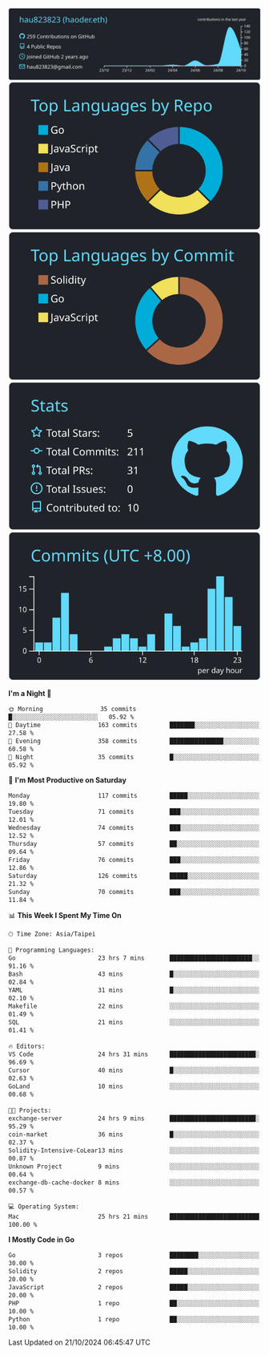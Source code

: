 [![](https://raw.githubusercontent.com/hau823823/hau823823/master/profile-summary-card-output/react/0-profile-details.svg)](https://github.com/vn7n24fzkq/github-profile-summary-cards)
[![](https://raw.githubusercontent.com/hau823823/hau823823/master/profile-summary-card-output/react/1-repos-per-language.svg)](https://github.com/vn7n24fzkq/github-profile-summary-cards) [![](https://raw.githubusercontent.com/hau823823/hau823823/master/profile-summary-card-output/react/2-most-commit-language.svg)](https://github.com/vn7n24fzkq/github-profile-summary-cards)
[![](https://raw.githubusercontent.com/hau823823/hau823823/master/profile-summary-card-output/react/3-stats.svg)](https://github.com/vn7n24fzkq/github-profile-summary-cards) [![](https://raw.githubusercontent.com/hau823823/hau823823/master/profile-summary-card-output/react/4-productive-time.svg)](https://github.com/vn7n24fzkq/github-profile-summary-cards)

<!--START_SECTION:waka-->
**I'm a Night 🦉** 

```text
🌞 Morning                35 commits          █░░░░░░░░░░░░░░░░░░░░░░░░   05.92 % 
🌆 Daytime                163 commits         ███████░░░░░░░░░░░░░░░░░░   27.58 % 
🌃 Evening                358 commits         ███████████████░░░░░░░░░░   60.58 % 
🌙 Night                  35 commits          █░░░░░░░░░░░░░░░░░░░░░░░░   05.92 % 
```
📅 **I'm Most Productive on Saturday** 

```text
Monday                   117 commits         █████░░░░░░░░░░░░░░░░░░░░   19.80 % 
Tuesday                  71 commits          ███░░░░░░░░░░░░░░░░░░░░░░   12.01 % 
Wednesday                74 commits          ███░░░░░░░░░░░░░░░░░░░░░░   12.52 % 
Thursday                 57 commits          ██░░░░░░░░░░░░░░░░░░░░░░░   09.64 % 
Friday                   76 commits          ███░░░░░░░░░░░░░░░░░░░░░░   12.86 % 
Saturday                 126 commits         █████░░░░░░░░░░░░░░░░░░░░   21.32 % 
Sunday                   70 commits          ███░░░░░░░░░░░░░░░░░░░░░░   11.84 % 
```


📊 **This Week I Spent My Time On** 

```text
🕑︎ Time Zone: Asia/Taipei

💬 Programming Languages: 
Go                       23 hrs 7 mins       ███████████████████████░░   91.16 % 
Bash                     43 mins             █░░░░░░░░░░░░░░░░░░░░░░░░   02.84 % 
YAML                     31 mins             █░░░░░░░░░░░░░░░░░░░░░░░░   02.10 % 
Makefile                 22 mins             ░░░░░░░░░░░░░░░░░░░░░░░░░   01.49 % 
SQL                      21 mins             ░░░░░░░░░░░░░░░░░░░░░░░░░   01.41 % 

🔥 Editors: 
VS Code                  24 hrs 31 mins      ████████████████████████░   96.69 % 
Cursor                   40 mins             █░░░░░░░░░░░░░░░░░░░░░░░░   02.63 % 
GoLand                   10 mins             ░░░░░░░░░░░░░░░░░░░░░░░░░   00.68 % 

🐱‍💻 Projects: 
exchange-server          24 hrs 9 mins       ████████████████████████░   95.29 % 
coin-market              36 mins             █░░░░░░░░░░░░░░░░░░░░░░░░   02.37 % 
Solidity-Intensive-CoLear13 mins             ░░░░░░░░░░░░░░░░░░░░░░░░░   00.87 % 
Unknown Project          9 mins              ░░░░░░░░░░░░░░░░░░░░░░░░░   00.64 % 
exchange-db-cache-docker 8 mins              ░░░░░░░░░░░░░░░░░░░░░░░░░   00.57 % 

💻 Operating System: 
Mac                      25 hrs 21 mins      █████████████████████████   100.00 % 
```

**I Mostly Code in Go** 

```text
Go                       3 repos             ████████░░░░░░░░░░░░░░░░░   30.00 % 
Solidity                 2 repos             █████░░░░░░░░░░░░░░░░░░░░   20.00 % 
JavaScript               2 repos             █████░░░░░░░░░░░░░░░░░░░░   20.00 % 
PHP                      1 repo              ██░░░░░░░░░░░░░░░░░░░░░░░   10.00 % 
Python                   1 repo              ██░░░░░░░░░░░░░░░░░░░░░░░   10.00 % 
```




 Last Updated on 21/10/2024 06:45:47 UTC
<!--END_SECTION:waka-->
